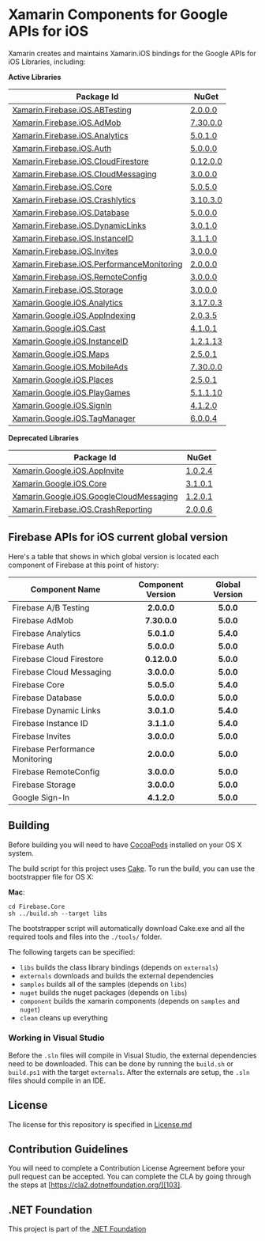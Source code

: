 # Xamarin Components for Google APIs for iOS

Xamarin creates and maintains Xamarin.iOS bindings for the Google APIs for iOS Libraries, including:

**Active Libraries**

| Package Id                                                                 | NuGet                                      |
|----------------------------------------------------------------------------|--------------------------------------------|
| [Xamarin.Firebase.iOS.ABTesting][F.ABTesting.Name]                         | [2.0.0.0][F.ABTesting.Package]             |
| [Xamarin.Firebase.iOS.AdMob][F.AdMob.Name]                                 | [7.30.0.0][F.AdMob.Package]                |
| [Xamarin.Firebase.iOS.Analytics][F.Analytics.Name]                         | [5.0.1.0][F.Analytics.Package]             |
| [Xamarin.Firebase.iOS.Auth][F.Auth.Name]                                   | [5.0.0.0][F.Auth.Package]                  |
| [Xamarin.Firebase.iOS.CloudFirestore][F.CloudFirestore.Name]               | [0.12.0.0][F.CloudFirestore.Package]       |
| [Xamarin.Firebase.iOS.CloudMessaging][F.CloudMessaging.Name]               | [3.0.0.0][F.CloudMessaging.Package]        |
| [Xamarin.Firebase.iOS.Core][F.Core.Name]                                   | [5.0.5.0][F.Core.Package]                  |
| [Xamarin.Firebase.iOS.Crashlytics][F.Crashlytics.Name]                     | [3.10.3.0][F.Crashlytics.Package]          |
| [Xamarin.Firebase.iOS.Database][F.Database.Name]                           | [5.0.0.0][F.Database.Package]              |
| [Xamarin.Firebase.iOS.DynamicLinks][F.DynamicLinks.Name]                   | [3.0.1.0][F.DynamicLinks.Package]          |
| [Xamarin.Firebase.iOS.InstanceID][F.InstanceID.Name]                       | [3.1.1.0][F.InstanceID.Package]            |
| [Xamarin.Firebase.iOS.Invites][F.Invites.Name]                             | [3.0.0.0][F.Invites.Package]               |
| [Xamarin.Firebase.iOS.PerformanceMonitoring][F.PerformanceMonitoring.Name] | [2.0.0.0][F.PerformanceMonitoring.Package] |
| [Xamarin.Firebase.iOS.RemoteConfig][F.RemoteConfig.Name]                   | [3.0.0.0][F.RemoteConfig.Package]          |
| [Xamarin.Firebase.iOS.Storage][F.Storage.Name]                             | [3.0.0.0][F.Storage.Package]               |
| [Xamarin.Google.iOS.Analytics][G.Analytics.Name]                           | [3.17.0.3][G.Analytics.Package]            |
| [Xamarin.Google.iOS.AppIndexing][G.AppIndexing.Name]                       | [2.0.3.5][G.AppIndexing.Package]           |
| [Xamarin.Google.iOS.Cast][G.Cast.Name]                                     | [4.1.0.1][G.Cast.Package]                  |
| [Xamarin.Google.iOS.InstanceID][G.InstanceID.Name]                         | [1.2.1.13][G.InstanceID.Package]           |
| [Xamarin.Google.iOS.Maps][G.Maps.Name]                                     | [2.5.0.1][G.Maps.Package]                  |
| [Xamarin.Google.iOS.MobileAds][G.MobileAds.Name]                           | [7.30.0.0][G.MobileAds.Package]            |
| [Xamarin.Google.iOS.Places][G.Places.Name]                                 | [2.5.0.1][G.Places.Package]                |
| [Xamarin.Google.iOS.PlayGames][G.PlayGames.Name]                           | [5.1.1.10][G.PlayGames.Package]            |
| [Xamarin.Google.iOS.SignIn][G.SignIn.Name]                                 | [4.1.2.0][G.SignIn.Package]                |
| [Xamarin.Google.iOS.TagManager][G.TagManager.Name]                         | [6.0.0.4][G.TagManager.Package]            |

**Deprecated Libraries**

| Package Id                                                                 | NuGet                                      |
|----------------------------------------------------------------------------|--------------------------------------------|
| [Xamarin.Google.iOS.AppInvite][G.AppInvite.Name]                           | [1.0.2.4][G.AppInvite.Package]             |
| [Xamarin.Google.iOS.Core][G.Core.Name]                                     | [3.1.0.1][G.Core.Package]                  |
| [Xamarin.Google.iOS.GoogleCloudMessaging][G.GoogleCloudMessaging.Name]     | [1.2.0.1][G.GoogleCloudMessaging.Package]  |
| [Xamarin.Firebase.iOS.CrashReporting][F.CrashReporting.Name]               | [2.0.0.6][F.CrashReporting.Package]        |

## Firebase APIs for iOS current global version

Here's a table that shows in which global version is located each component of Firebase at this point of history:

| Component Name                  | Component Version | Global Version |
|---------------------------------|:-----------------:|:--------------:|
| Firebase A/B Testing            | **2.0.0.0**       | **5.0.0**      |
| Firebase AdMob                  | **7.30.0.0**      | **5.0.0**      |
| Firebase Analytics              | **5.0.1.0**       | **5.4.0**      |
| Firebase Auth                   | **5.0.0.0**       | **5.0.0**      |
| Firebase Cloud Firestore        | **0.12.0.0**      | **5.0.0**      |
| Firebase Cloud Messaging        | **3.0.0.0**       | **5.0.0**      |
| Firebase Core                   | **5.0.5.0**       | **5.4.0**      |
| Firebase Database               | **5.0.0.0**       | **5.0.0**      |
| Firebase Dynamic Links          | **3.0.1.0**       | **5.4.0**      |
| Firebase Instance ID            | **3.1.1.0**       | **5.4.0**      |
| Firebase Invites                | **3.0.0.0**       | **5.0.0**      |
| Firebase Performance Monitoring | **2.0.0.0**       | **5.0.0**      |
| Firebase RemoteConfig           | **3.0.0.0**       | **5.0.0**      |
| Firebase Storage                | **3.0.0.0**       | **5.0.0**      |
| Google Sign-In                  | **4.1.2.0**       | **5.0.0**      |

## Building

Before building you will need to have [CocoaPods][101] installed on your OS X system.

The build script for this project uses [Cake][102].  To run the build, you can use the bootstrapper file for OS X:

**Mac**:

```
cd Firebase.Core
sh ../build.sh --target libs
```

The bootstrapper script will automatically download Cake.exe and all the required tools and files into the `./tools/` folder.

The following targets can be specified:

 - `libs` builds the class library bindings (depends on `externals`)
 - `externals` downloads and builds the external dependencies
 - `samples` builds all of the samples (depends on `libs`)
 - `nuget` builds the nuget packages (depends on `libs`)
 - `component` builds the xamarin components (depends on `samples` and `nuget`)
 - `clean` cleans up everything

### Working in Visual Studio

Before the `.sln` files will compile in Visual Studio, the external dependencies need to be downloaded.  This can be done by running the `build.sh` or `build.ps1` with the target `externals`.  After the externals are setup, the `.sln` files should compile in an IDE.

## License

The license for this repository is specified in 
[License.md](License.md)

## Contribution Guidelines

You will need to complete a Contribution License Agreement before your pull request can be accepted. You can complete the CLA by going through the steps at [https://cla2.dotnetfoundation.org/][103].

## .NET Foundation

This project is part of the [.NET Foundation][104]


[comment]: # (Path for active Firebase component folders)

[F.ABTesting.Name]: Firebase.ABTesting
[F.AdMob.Name]: Firebase.AdMob
[F.Analytics.Name]: Firebase.Analytics
[F.Auth.Name]: Firebase.Auth
[F.CloudFirestore.Name]: Firebase.CloudFirestore
[F.CloudMessaging.Name]: Firebase.CloudMessaging
[F.Core.Name]: Firebase.Core
[F.Crashlytics.Name]: Firebase.Crashlytics
[F.Database.Name]: Firebase.Database
[F.DynamicLinks.Name]: Firebase.DynamicLinks
[F.InstanceID.Name]: Firebase.InstanceID
[F.Invites.Name]: Firebase.Invites
[F.PerformanceMonitoring.Name]: Firebase.PerformanceMonitoring
[F.RemoteConfig.Name]: Firebase.RemoteConfig
[F.Storage.Name]: Firebase.Storage

[comment]: # (URL for active Firebase component NuGets)

[F.ABTesting.Package]: https://www.nuget.org/packages/Xamarin.Firebase.iOS.ABTesting/
[F.AdMob.Package]: https://www.nuget.org/packages/Xamarin.Firebase.iOS.AdMob/
[F.Analytics.Package]: https://www.nuget.org/packages/Xamarin.Firebase.iOS.Analytics/
[F.Auth.Package]: https://www.nuget.org/packages/Xamarin.Firebase.iOS.Auth/
[F.CloudFirestore.Package]: https://www.nuget.org/packages/Xamarin.Firebase.iOS.CloudFirestore/
[F.CloudMessaging.Package]: https://www.nuget.org/packages/Xamarin.Firebase.iOS.CloudMessaging/
[F.Core.Package]: https://www.nuget.org/packages/Xamarin.Firebase.iOS.Core/
[F.Crashlytics.Package]: https://www.nuget.org/packages/Xamarin.Firebase.iOS.Crashlytics/
[F.Database.Package]: https://www.nuget.org/packages/Xamarin.Firebase.iOS.Database/
[F.DynamicLinks.Package]: https://www.nuget.org/packages/Xamarin.Firebase.iOS.DynamicLinks/
[F.InstanceID.Package]: https://www.nuget.org/packages/Xamarin.Firebase.iOS.InstanceID/
[F.Invites.Package]: https://www.nuget.org/packages/Xamarin.Firebase.iOS.Invites/
[F.PerformanceMonitoring.Package]: https://www.nuget.org/packages/Xamarin.Firebase.iOS.PerformanceMonitoring/
[F.RemoteConfig.Package]: https://www.nuget.org/packages/Xamarin.Firebase.iOS.RemoteConfig/
[F.Storage.Package]: https://www.nuget.org/packages/Xamarin.Firebase.iOS.Storage/


[comment]: # (Path for active Google component folders)

[G.Analytics.Name]: Google.Analytics
[G.AppIndexing.Name]: Google.AppIndexing
[G.Cast.Name]: Google.Cast
[G.InstanceID.Name]: Google.InstanceID
[G.Maps.Name]: Google.Maps
[G.MobileAds.Name]: Google.MobileAds
[G.Places.Name]: Google.Places
[G.PlayGames.Name]: Google.PlayGames
[G.SignIn.Name]: Google.SignIn
[G.TagManager.Name]: Google.TagManager

[comment]: # (URL for active Google component NuGets)

[G.Analytics.Package]: https://www.nuget.org/packages/Xamarin.Google.iOS.Analytics/
[G.AppIndexing.Package]: https://www.nuget.org/packages/Xamarin.Google.iOS.AppIndexing/
[G.Cast.Package]: https://www.nuget.org/packages/Xamarin.Google.iOS.Cast/
[G.InstanceID.Package]: https://www.nuget.org/packages/Xamarin.Google.iOS.InstanceID/
[G.Maps.Package]: https://www.nuget.org/packages/Xamarin.Google.iOS.Maps/
[G.MobileAds.Package]: https://www.nuget.org/packages/Xamarin.Google.iOS.MobileAds/
[G.Places.Package]: https://www.nuget.org/packages/Xamarin.Google.iOS.Places/
[G.PlayGames.Package]: https://www.nuget.org/packages/Xamarin.Google.iOS.PlayGames/
[G.SignIn.Package]: https://www.nuget.org/packages/Xamarin.Google.iOS.SignIn/
[G.TagManager.Package]: https://www.nuget.org/packages/Xamarin.Google.iOS.TagManager/


[comment]: # (Path for deprecated Firebase component folders)

[F.CrashReporting.Name]: Firebase.CrashReporting

[comment]: # (URL for deprecated Firebase component NuGets)

[F.CrashReporting.Package]: https://www.nuget.org/packages/Xamarin.Firebase.iOS.CrashReporting/


[comment]: # (Path for deprecated Google component folders)

[G.AppInvite.Name]: Google.AppInvite
[G.Core.Name]: Google.Core
[G.GoogleCloudMessaging.Name]: Google.GoogleCloudMessaging

[comment]: # (URL for deprecated Google component NuGets)

[G.AppInvite.Package]: https://www.nuget.org/packages/Xamarin.Google.iOS.AppInvite/
[G.Core.Package]: https://www.nuget.org/packages/Xamarin.Google.iOS.Core/
[G.GoogleCloudMessaging.Package]: https://www.nuget.org/packages/Xamarin.Google.iOS.GoogleCloudMessaging/


[101]: https://cocoapods.org/
[102]: http://cakebuild.net
[103]: https://cla2.dotnetfoundation.org/
[104]: http://www.dotnetfoundation.org/projects

